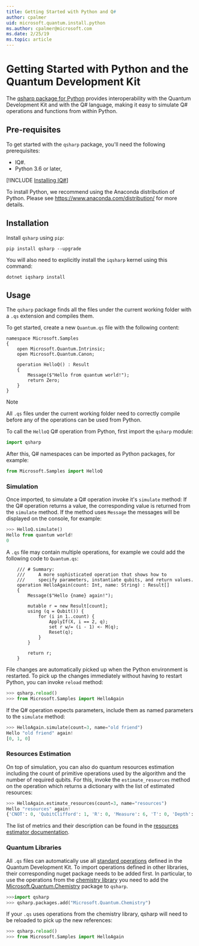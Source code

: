 ```yaml
---
title: Getting Started with Python and Q#
author: cpalmer
uid: microsoft.quantum.install.python
ms.author: cpalmer@microsoft.com
ms.date: 2/25/19
ms.topic: article
---
```


# Getting Started with Python and the Quantum Development Kit #  

The [qsharp package for Python](https://pypi.org/project/qsharp/) provides interoperability with the Quantum Development Kit and with the Q# language, making it easy to simulate Q# operations and functions from within Python.

## Pre-requisites ##

To get started with the `qsharp` package, you'll need the following prerequisites:
- IQ#.
- Python 3.6 or later,

[!INCLUDE [Installing IQ#](../installingiqsharp.md)]

To install Python, we recommend using the Anaconda distribution of Python.
Please see https://www.anaconda.com/distribution/ for more details.


## Installation ##

Install `qsharp` using `pip`:

```
pip install qsharp --upgrade
```

You will also need to explicitly install the `iqsharp` kernel using this command:

```
dotnet iqsharp install
```


## Usage ##

The `qsharp` package finds all the files under the current working folder with a `.qs` extension
and compiles them. 

To get started, create a new `Quantum.qs` file with the following content:

```qsharp
namespace Microsoft.Samples 
{
    open Microsoft.Quantum.Intrinsic;
    open Microsoft.Quantum.Canon;

    operation HelloQ() : Result
    {
        Message($"Hello from quantum world!"); 
        return Zero;
    }
}
```


> [!NOTE]
> All `.qs` files under the current working folder need to correctly compile
> before any of the operations can be used from Python.


To call the `HelloQ` Q# operation from Python, first import the `qsharp` module:
```python
import qsharp
```

After this, Q# namespaces can be imported as Python packages, for example:
```python
from Microsoft.Samples import HelloQ
```

### Simulation ###

Once imported, to simulate a Q# operation invoke it's `simulate` method:
If the Q# operation returns a value, the corresponding value is returned from the `simulate` method.
If the method uses `Message` the messages will be displayed on the console, for example:

```python
>>> HelloQ.simulate()
Hello from quantum world!
0
```

A `.qs` file may contain multiple operations, for example we could add the following code to `Quantum.qs`:

```qsharp
    /// # Summary: 
    ///     A more sophisticated operation that shows how to 
    ///     specify parameters, instantiate qubits, and return values.
    operation HelloAgain(count: Int, name: String) : Result[]
    {
        Message($"Hello {name} again!"); 

        mutable r = new Result[count];
        using (q = Qubit()) {
            for (i in 1..count) {
                ApplyIf(X, i == 2, q);
                set r w/= (i - 1) <- M(q);
                Reset(q);
            }
        }

        return r;
    }
```

File changes are automatically picked up when the Python environment is restarted. To pick up
the changes immediately without having to restart Python, you can invoke `reload` method:

```python
>>> qsharp.reload()
>>> from Microsoft.Samples import HelloAgain
```

If the Q# operation expects parameters, include them as named parameters to the `simulate` method:
```python
>>> HelloAgain.simulate(count=3, name="old friend")
Hello "old friend" again!
[0, 1, 0]
```

### Resources Estimation ###

On top of simulation, you can also do quantum resources estimation including 
the count of primitive operations used by the algorithm and the number of required qubits.
For this, invoke the `estimate_resources` method on the operation which returns a dictionary
with the list of estimated resources:
```python          
>>> HelloAgain.estimate_resources(count=3, name="resources")
Hello "resources" again!
{'CNOT': 0, 'QubitClifford': 1, 'R': 0, 'Measure': 6, 'T': 0, 'Depth': 0, 'Width': 1, 'BorrowedWidth': 0}
```

The list of metrics and their description can be found in the [resources estimator documentation](xref:microsoft.quantum.machines.resources-estimator).

### Quantum Libraries ###

All `.qs` files can automatically use all [standard operations](xref:microsoft.quantum.libraries.standard.intro) 
defined in the Quantum Development Kit. 
To import operations defined in other libraries, their corresponding nuget package needs to be added first.
In particular, to use the operations from the [chemistry library](xref:microsoft.quantum.chemistry.concepts.intro)
you need to add the [Microsoft.Quantum.Chemistry](https://www.nuget.org/packages/Microsoft.Quantum.Chemistry/) package to `qsharp`.

```python
>>>import qsharp
>>> qsharp.packages.add("Microsoft.Quantum.Chemistry")
```

If your `.qs` uses operations from the chemistry library, qsharp will need to be reloaded to pick
up the new references:

```python
>>> qsharp.reload()
>>> from Microsoft.Samples import HelloAgain
```


